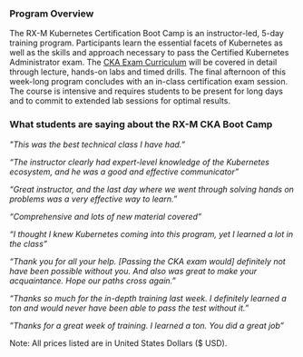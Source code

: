 ### Program Overview

The RX-M Kubernetes Certification Boot Camp is an instructor-led, 5-day training program. Participants learn the essential facets of Kubernetes as well as the skills and approach necessary to pass the Certified Kubernetes Administrator exam. The [CKA Exam Curriculum](https://rx-m.com/wp-content/uploads/2019/05/CKA_Curriculum_V1.14.1.pdf) will be covered in detail through lecture, hands-on labs and timed drills. The final afternoon of this week-long program concludes with an in-class certification exam session.  The course is intensive and requires students to be present for long days and to commit to extended lab sessions for optimal results.


### What students are saying about the RX-M CKA Boot Camp

  *"This was the best technical class I have had.”*

  *“The instructor clearly had expert-level knowledge of the Kubernetes ecosystem, and he was a good and effective communicator”*

  *“Great instructor, and the last day where we went through solving hands on problems was a very effective way to learn.”*

  *“Comprehensive and lots of new material covered”*

  *“I thought I knew Kubernetes coming into this program, yet I learned a lot in the class”*

  *“Thank you for all your help. [Passing the CKA exam would] definitely not have been possible without you. And also was great to make your acquaintance. Hope our paths cross again.”*

  *“Thanks so much for the in-depth training last week. I definitely learned a ton and would never have been able to pass the test without it.”*

  *”Thanks for a great week of training. I learned a ton. You did a great job”*


Note: All prices listed are in United States Dollars ($ USD).
